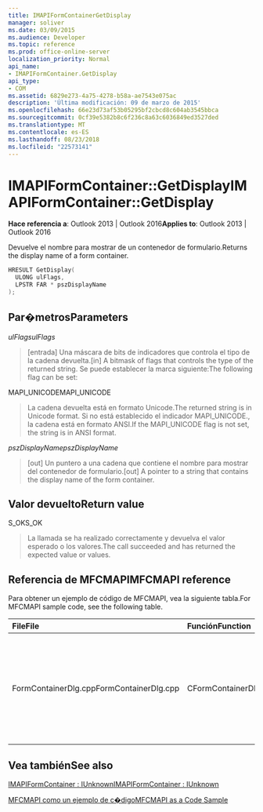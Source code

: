 ```yaml
---
title: IMAPIFormContainerGetDisplay
manager: soliver
ms.date: 03/09/2015
ms.audience: Developer
ms.topic: reference
ms.prod: office-online-server
localization_priority: Normal
api_name:
- IMAPIFormContainer.GetDisplay
api_type:
- COM
ms.assetid: 6829e273-4a75-4278-b58a-ae7543e075ac
description: 'Última modificación: 09 de marzo de 2015'
ms.openlocfilehash: 66e23d73af53b05295bf2cbcd8c604ab3545bbca
ms.sourcegitcommit: 0cf39e5382b8c6f236c8a63c6036849ed3527ded
ms.translationtype: MT
ms.contentlocale: es-ES
ms.lasthandoff: 08/23/2018
ms.locfileid: "22573141"
---
```

# <a name="imapiformcontainergetdisplay"></a><span data-ttu-id="6bb06-103">IMAPIFormContainer::GetDisplay</span><span class="sxs-lookup"><span data-stu-id="6bb06-103">IMAPIFormContainer::GetDisplay</span></span>

  
  
<span data-ttu-id="6bb06-104">**Hace referencia a**: Outlook 2013 | Outlook 2016</span><span class="sxs-lookup"><span data-stu-id="6bb06-104">**Applies to**: Outlook 2013 | Outlook 2016</span></span> 
  
<span data-ttu-id="6bb06-105">Devuelve el nombre para mostrar de un contenedor de formulario.</span><span class="sxs-lookup"><span data-stu-id="6bb06-105">Returns the display name of a form container.</span></span>
  
```cpp
HRESULT GetDisplay(
  ULONG ulFlags,
  LPSTR FAR * pszDisplayName
);
```

## <a name="parameters"></a><span data-ttu-id="6bb06-106">Par�metros</span><span class="sxs-lookup"><span data-stu-id="6bb06-106">Parameters</span></span>

 <span data-ttu-id="6bb06-107">_ulFlags_</span><span class="sxs-lookup"><span data-stu-id="6bb06-107">_ulFlags_</span></span>
  
> <span data-ttu-id="6bb06-108">[entrada] Una máscara de bits de indicadores que controla el tipo de la cadena devuelta.</span><span class="sxs-lookup"><span data-stu-id="6bb06-108">[in] A bitmask of flags that controls the type of the returned string.</span></span> <span data-ttu-id="6bb06-109">Se puede establecer la marca siguiente:</span><span class="sxs-lookup"><span data-stu-id="6bb06-109">The following flag can be set:</span></span>
    
<span data-ttu-id="6bb06-110">MAPI_UNICODE</span><span class="sxs-lookup"><span data-stu-id="6bb06-110">MAPI_UNICODE</span></span> 
  
> <span data-ttu-id="6bb06-111">La cadena devuelta está en formato Unicode.</span><span class="sxs-lookup"><span data-stu-id="6bb06-111">The returned string is in Unicode format.</span></span> <span data-ttu-id="6bb06-112">Si no está establecido el indicador MAPI_UNICODE., la cadena está en formato ANSI.</span><span class="sxs-lookup"><span data-stu-id="6bb06-112">If the MAPI_UNICODE flag is not set, the string is in ANSI format.</span></span>
    
 <span data-ttu-id="6bb06-113">_pszDisplayName_</span><span class="sxs-lookup"><span data-stu-id="6bb06-113">_pszDisplayName_</span></span>
  
> <span data-ttu-id="6bb06-114">[out] Un puntero a una cadena que contiene el nombre para mostrar del contenedor de formulario.</span><span class="sxs-lookup"><span data-stu-id="6bb06-114">[out] A pointer to a string that contains the display name of the form container.</span></span>
    
## <a name="return-value"></a><span data-ttu-id="6bb06-115">Valor devuelto</span><span class="sxs-lookup"><span data-stu-id="6bb06-115">Return value</span></span>

<span data-ttu-id="6bb06-116">S_OK</span><span class="sxs-lookup"><span data-stu-id="6bb06-116">S_OK</span></span> 
  
> <span data-ttu-id="6bb06-117">La llamada se ha realizado correctamente y devuelva el valor esperado o los valores.</span><span class="sxs-lookup"><span data-stu-id="6bb06-117">The call succeeded and has returned the expected value or values.</span></span>
    
## <a name="mfcmapi-reference"></a><span data-ttu-id="6bb06-118">Referencia de MFCMAPI</span><span class="sxs-lookup"><span data-stu-id="6bb06-118">MFCMAPI reference</span></span>

<span data-ttu-id="6bb06-119">Para obtener un ejemplo de código de MFCMAPI, vea la siguiente tabla.</span><span class="sxs-lookup"><span data-stu-id="6bb06-119">For MFCMAPI sample code, see the following table.</span></span>
  
|<span data-ttu-id="6bb06-120">**File**</span><span class="sxs-lookup"><span data-stu-id="6bb06-120">**File**</span></span>|<span data-ttu-id="6bb06-121">**Función**</span><span class="sxs-lookup"><span data-stu-id="6bb06-121">**Function**</span></span>|<span data-ttu-id="6bb06-122">**Comentario**</span><span class="sxs-lookup"><span data-stu-id="6bb06-122">**Comment**</span></span>|
|:-----|:-----|:-----|
|<span data-ttu-id="6bb06-123">FormContainerDlg.cpp</span><span class="sxs-lookup"><span data-stu-id="6bb06-123">FormContainerDlg.cpp</span></span>  <br/> |<span data-ttu-id="6bb06-124">CFormContainerDlg::CFormContainerDlg</span><span class="sxs-lookup"><span data-stu-id="6bb06-124">CFormContainerDlg::CFormContainerDlg</span></span>  <br/> |<span data-ttu-id="6bb06-125">MFCMAPI usa el método **IMAPIFormContainer::GetDisplay** para obtener el nombre del contenedor de formulario cuando se representa CFormContainerDlg.</span><span class="sxs-lookup"><span data-stu-id="6bb06-125">MFCMAPI uses the **IMAPIFormContainer::GetDisplay** method to get the name of the form container when it renders CFormContainerDlg.</span></span>  <br/> |
   
## <a name="see-also"></a><span data-ttu-id="6bb06-126">Vea también</span><span class="sxs-lookup"><span data-stu-id="6bb06-126">See also</span></span>



[<span data-ttu-id="6bb06-127">IMAPIFormContainer : IUnknown</span><span class="sxs-lookup"><span data-stu-id="6bb06-127">IMAPIFormContainer : IUnknown</span></span>](imapiformcontaineriunknown.md)


[<span data-ttu-id="6bb06-128">MFCMAPI como un ejemplo de c�digo</span><span class="sxs-lookup"><span data-stu-id="6bb06-128">MFCMAPI as a Code Sample</span></span>](mfcmapi-as-a-code-sample.md)

